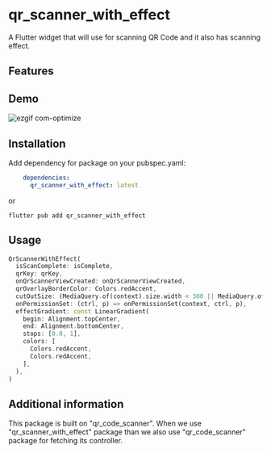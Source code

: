 # qr_scanner_with_effect

A Flutter widget that will use for scanning QR Code and it also has scanning effect.

## Features


## Demo

![ezgif com-optimize](https://github.com/mirzamahmud/qr_scanner_with_effect/assets/91328350/fb8d1da5-19a6-492d-adb3-c152963d3fc3)

## Installation

Add dependency for package on your pubspec.yaml:

```yaml
    dependencies:
      qr_scanner_with_effect: latest
```
or

```shell
flutter pub add qr_scanner_with_effect
```

## Usage

```dart
QrScannerWithEffect(
  isScanComplete: isComplete,
  qrKey: qrKey,
  onQrScannerViewCreated: onQrScannerViewCreated,
  qrOverlayBorderColor: Colors.redAccent,
  cutOutSize: (MediaQuery.of(context).size.width < 300 || MediaQuery.of(context).size.height < 400) ? 250.0 : 300.0,
  onPermissionSet: (ctrl, p) => onPermissionSet(context, ctrl, p),
  effectGradient: const LinearGradient(
    begin: Alignment.topCenter,
    end: Alignment.bottomCenter,
    stops: [0.0, 1],
    colors: [
      Colors.redAccent,
      Colors.redAccent,
    ],
  ),
)
```
## Additional information

This package is built on "qr_code_scanner". When we use "qr_scanner_with_effect" package than we also use "qr_code_scanner" package for fetching its controller.
